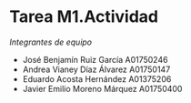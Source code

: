 # Tarea M1.Actividad

_Integrantes de equipo_

- José Benjamín Ruiz García A01750246
- Andrea Vianey Díaz Álvarez A01750147
- Eduardo Acosta Hernández A01375206
- Javier Emilio Moreno Márquez A01750400
